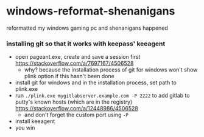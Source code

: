 # windows-reformat-shenanigans
reformatted my windows gaming pc and shenanigans happened


### installing git so that it works with keepass' keeagent

- open pageant.exe, create and save a session first https://stackoverflow.com/a/7697167/4506528
  - why? because the installation process of git for windows won't show plink option if this hasn't been done
- install git for windows and in the installation process, set path to plink.exe
- run `./plink.exe mygitlabserver.example.com -P 2222` to add gitlab to putty's known hosts (which are in the registry) https://stackoverflow.com/a/12448986/4506528
  - and don't forget the custom port using `-P`
- install keeagent
- you win
